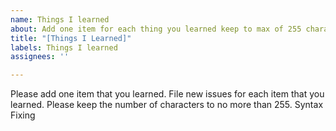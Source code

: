 ```yaml
---
name: Things I learned
about: Add one item for each thing you learned keep to max of 255 characters
title: "[Things I Learned]"
labels: Things I learned
assignees: ''

---
```


Please add one item that you learned.  File new issues for each item that you learned.  Please keep the number of characters to no more than 255.
Syntax Fixing